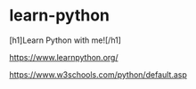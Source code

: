 # learn-python
[h1]Learn Python with me![/h1]

https://www.learnpython.org/

https://www.w3schools.com/python/default.asp

